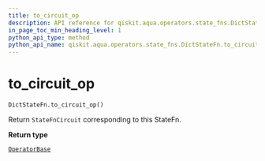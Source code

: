 ```yaml
---
title: to_circuit_op
description: API reference for qiskit.aqua.operators.state_fns.DictStateFn.to_circuit_op
in_page_toc_min_heading_level: 1
python_api_type: method
python_api_name: qiskit.aqua.operators.state_fns.DictStateFn.to_circuit_op
---
```


# to\_circuit\_op

<span id="qiskit.aqua.operators.state_fns.DictStateFn.to_circuit_op" />

`DictStateFn.to_circuit_op()`

Return `StateFnCircuit` corresponding to this StateFn.

**Return type**

[`OperatorBase`](qiskit.aqua.operators.OperatorBase "qiskit.aqua.operators.operator_base.OperatorBase")

